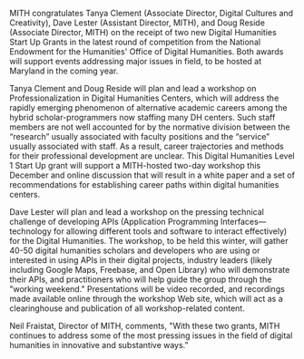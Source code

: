 MITH congratulates Tanya Clement (Associate Director, Digital Cultures and Creativity), Dave Lester (Assistant Director, MITH), and Doug Reside (Associate Director, MITH) on the receipt of two new Digital Humanities Start Up Grants in the latest round of competition from the National Endowment for the Humanities' Office of Digital Humanities. Both awards will support events addressing major issues in field, to be hosted at Maryland in the coming year.

Tanya Clement and Doug Reside will plan and lead a workshop on Professionalization in Digital Humanities Centers, which will address the rapidly emerging phenomenon of alternative academic careers among the hybrid scholar-programmers now staffing many DH centers. Such staff members are not well accounted for by the normative division between the “research” usually associated with faculty positions and the “service” usually associated with staff. As a result, career trajectories and methods for their professional development are unclear. This Digital Humanities Level 1 Start Up grant will support a MITH-hosted two-day workshop this December and online discussion that will result in a white paper and a set of recommendations for establishing career paths within digital humanities centers.

Dave Lester will plan and lead a workshop on the pressing technical challenge of developing APIs (Application Programming Interfaces—technology for allowing different tools and software to interact effectively) for the Digital Humanities. The workshop, to be held this winter, will gather 40-50 digital humanities scholars and developers who are using or interested in using APIs in their digital projects, industry leaders (likely including Google Maps, Freebase, and Open Library) who will demonstrate their APIs, and practitioners who will help guide the group through the "working weekend." Presentations will be video recorded, and recordings made available online through the workshop Web site, which will act as a clearinghouse and publication of all workshop-related content.

Neil Fraistat, Director of MITH, comments, "With these two grants, MITH continues to address some of the most pressing issues in the field of digital humanities in innovative and substantive ways.”
